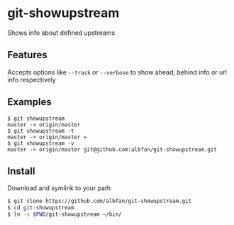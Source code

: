 # git-showupstream

Shows info about defined upstreams

## Features

Accepts options like `--track` or `--verbose` to show ahead, behind info or url info respectively

## Examples

    $ git showupstream
    master -> origin/master
    $ git showupstream -t
    master -> origin/master =
    $ git showupstream -v
    master -> origin/master git@github.com:albfan/git-showupstream.git


## Install

Download and symlink to your path

```bash
$ git clone https://github.com/albfan/git-showupstream.git
$ cd git-showupstream
$ ln -s $PWD/git-showupstream ~/bin/
```
